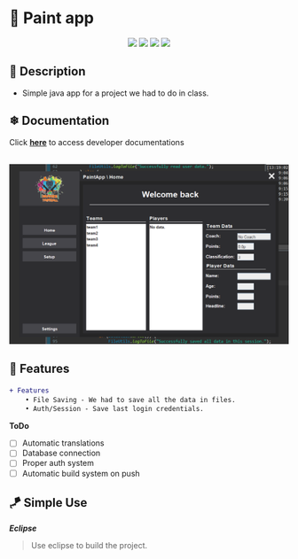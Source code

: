 # 🌳 Paint app

<div align="center">

<img src="https://badgen.net/github/checks/ITSXNOOBX/paint-app"> <img src="https://img.shields.io/badge/java-1.2.4-brightgreen.svg?style=flat&logo=eclipse"> <img src="https://badgen.net/github/release/ITSXNOOBX/paint-app"> <img src="https://badgen.net/github/license/ITSXNOOBX/paint-app">

</div>

## 🌊 Description
* Simple java app for a project we had to do in class.

## ❄ Documentation
 Click [**here**](https://itsxnoobx.github.io/paint-app/) to access developer documentations

<br>

<img src=".github/1.2.0.png">

## 🔺 Features

```diff
+ Features 
	• File Saving - We had to save all the data in files. 
	• Auth/Session - Save last login credentials.
```

**ToDo**

- [ ] Automatic translations
- [ ] Database connection 
- [ ] Proper auth system
- [ ] Automatic build system on push

## 🪁 Simple Use

***Eclipse***

> Use eclipse to build the project.
